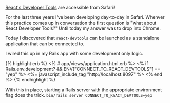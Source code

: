[React's Developer Tools][] are accessible from Safari!

For the last three years I've been developing day-to-day in Safari.
Whenver this practice comes up in conversation the first question is "what about React Developer Tools?"
Until today my answer was to drop into Chrome.

Today I discovered that `react-devtools` can be launched as a standalone application that can be connected to.

I wired this up in my Rails app with some development only logic.

{% highlight erb %}
<% # app/views/application.html.erb %>
<% if Rails.env.development? && ENV["CONNECT_TO_REACT_DEVTOOLS"] == "yep" %>
  <%= javascript_include_tag "http://localhost:8097" %>
<% end %>
{% endhighlight %}

With this in place, starting a Rails server with the appropriate environment flag does the trick. `bin/rails server CONNECT_TO_REACT_DEVTOOLS=yep`

[React's Developer Tools]: https://github.com/facebook/react-devtools/blob/master/packages/react-devtools/README.md#usage-with-react-dom

